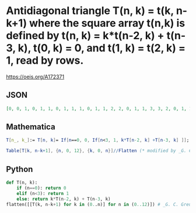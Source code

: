 # Antidiagonal triangle T\(n, k\) \= t\(k, n\-k\+1\) where the square array t\(n,k\) is defined by t\(n, k\) \= k\*t\(n\-2, k\) \+ t\(n\-3, k\), t\(0, k\) \= 0, and t\(1, k\) \= t\(2, k\) \= 1, read by rows\.
https://oeis.org/A172371
## JSON
```JSON
[0, 0, 1, 0, 1, 1, 0, 1, 1, 1, 0, 1, 1, 2, 2, 0, 1, 1, 3, 3, 2, 0, 1, 1, 4, 4, 5, 3, 0, 1, 1, 5, 5, 10, 8, 4, 0, 1, 1, 6, 6, 17, 15, 13, 5, 0, 1, 1, 7, 7, 26, 24, 34, 21, 7, 0, 1, 1, 8, 8, 37, 35, 73, 55, 34, 9, 0, 1, 1, 9, 9, 50, 48, 136, 113, 117, 55, 12]
```
## Mathematica
```Mathematica
T[n_, k_]:= T[n, k]= If[n==0, 0, If[n<3, 1, k*T[n-2, k] +T[n-3, k] ]];
```
```Mathematica
Table[T[k, n-k+1], {n, 0, 12}, {k, 0, n}]//Flatten (* modified by _G. C. Greubel_, May 02 2021 *)
```
## Python
```Python
def T(n, k):
    if (n==0): return 0
    elif (n<3): return 1
    else: return k*T(n-2, k) + T(n-3, k)
flatten([[T(k, n-k+1) for k in (0..n)] for n in (0..12)]) # _G. C. Greubel_, May 02 2021
```
